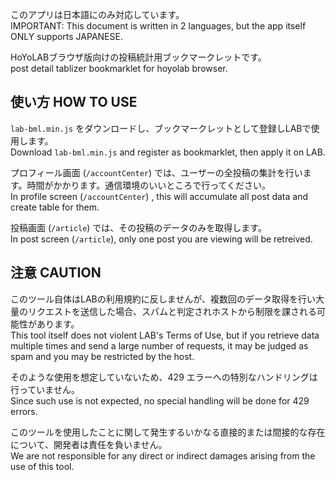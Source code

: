 このアプリは日本語にのみ対応しています。<br>
IMPORTANT: This document is written in 2 languages, but the app itself ONLY supports JAPANESE.

HoYoLABブラウザ版向けの投稿統計用ブックマークレットです。<br>
post detail tablizer bookmarklet for hoyolab browser.

## 使い方 HOW TO USE
`lab-bml.min.js` をダウンロードし、ブックマークレットとして登録しLABで使用します。<br>
Download `lab-bml.min.js` and register as bookmarklet, then apply it on LAB.

プロフィール画面 (`/accountCenter`) では、ユーザーの全投稿の集計を行います。時間がかかります。通信環境のいいところで行ってください。<br>
In profile screen (`/accountCenter`) , this will accumulate all post data and create table for them. 

投稿画面 (`/article`) では、その投稿のデータのみを取得します。<br>
In post screen (`/article`), only one post you are viewing will be retreived.

## 注意 CAUTION
このツール自体はLABの利用規約に反しませんが、複数回のデータ取得を行い大量のリクエストを送信した場合、スパムと判定されホストから制限を課される可能性があります。<br>
This tool itself does not violent LAB's Terms of Use, but if you retrieve data multiple times and send a large number of requests, it may be judged as spam and you may be restricted by the host.

そのような使用を想定していないため、429 エラーへの特別なハンドリングは行っていません。<br>
Since such use is not expected, no special handling will be done for 429 errors.

このツールを使用したことに関して発生するいかなる直接的または間接的な存在について、開発者は責任を負いません。<br>
We are not responsible for any direct or indirect damages arising from the use of this tool.

